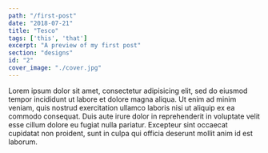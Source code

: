 ```yaml
---
path: "/first-post"
date: "2018-07-21"
title: "Tesco"
tags: ['this', 'that']
excerpt: "A preview of my first post"
section: "designs"
id: "2"
cover_image: "./cover.jpg"
---
```

Lorem ipsum dolor sit amet, consectetur adipisicing elit, sed do eiusmod tempor incididunt ut labore et dolore magna aliqua. Ut enim ad minim veniam, quis nostrud exercitation ullamco laboris nisi ut aliquip ex ea commodo consequat. Duis aute irure dolor in reprehenderit in voluptate velit esse cillum dolore eu fugiat nulla pariatur. Excepteur sint occaecat cupidatat non proident, sunt in culpa qui officia deserunt mollit anim id est laborum.
